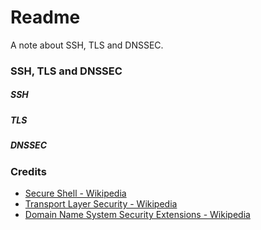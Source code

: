 # Readme
A note about SSH, TLS and DNSSEC.

### SSH, TLS and DNSSEC

##### SSH

##### TLS

##### DNSSEC

### Credits
- [Secure Shell - Wikipedia](https://en.wikipedia.org/wiki/Secure_Shell)
- [Transport Layer Security - Wikipedia](https://en.wikipedia.org/wiki/Transport_Layer_Security)
- [Domain Name System Security Extensions - Wikipedia](https://en.wikipedia.org/wiki/Domain_Name_System_Security_Extensions)

